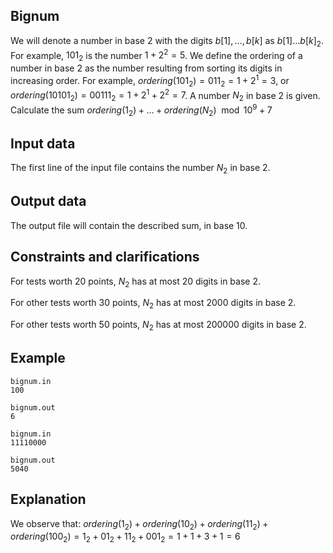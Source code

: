 ## Bignum

We will denote a number in base 2 with the digits $b[ 1 ], \dots, b[k]$ as $b[ 1 ] \dots b[k]_2$. For example, $101_2$ is the number $1 + 2^2 = 5$. We define the ordering of a number in base 2 as the number resulting from sorting its digits in increasing order. For example, $ordering(101_2) = 011_2 = 1 + 2^1 = 3$, or $ordering(10101_2) = 00111_2 = 1 + 2^1 + 2^2 = 7$. A number $N_2$ in base 2 is given. Calculate the sum $ordering(1_2) + \dots + ordering(N_2) \mod 10^9 + 7$

## Input data

The first line of the input file contains the number $N_2$ in base 2.

## Output data

The output file will contain the described sum, in base 10.

## Constraints and clarifications

For tests worth 20 points,
$N_2$ has at most 20 digits in base 2.

For other tests worth 30 points,
$N_2$ has at most $2000$ digits in base 2.

For other tests worth 50 points,
$N_2$ has at most $200000$ digits in base 2.

## Example

```
bignum.in
100
```
```
bignum.out
6
```

```
bignum.in
11110000
```
```
bignum.out
5040
```

## Explanation

We observe that:
$ordering(1_2) + ordering(10_2) + ordering(11_2) + ordering(100_2) = 1_2 + 01_2 + 11_2 + 001_2 = 1 + 1 + 3 + 1 = 6$